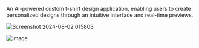An AI-powered custom t-shirt design application, enabling users to create personalized designs through an intuitive interface and 
real-time previews.


![Screenshot 2024-08-02 015803](https://github.com/user-attachments/assets/84f4a42d-147d-46f7-90c8-e582395013d4)




![image](https://github.com/user-attachments/assets/99499645-0396-455e-9125-01d7907ef32f)
